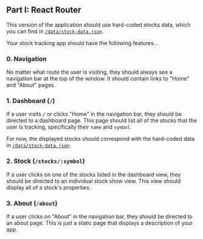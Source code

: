 ## Part I: React Router

This version of the application should use hard-coded stocks data, which you can find in [`/data/stock-data.json`](#).

Your stock tracking app should have the following features...

### 0. Navigation

No matter what route the user is visiting, they should always see a navigation bar at the top of the window. It should contain links to "Home" and "About" pages.

### 1. Dashboard (`/`)

If a user visits `/` or clicks "Home" in the navigation bar, they should be directed to a dashboard page. This page should list all of the stocks that the user is tracking, specifically their `name` and `symbol`.

For now, the displayed stocks should correspond with the hard-coded data in [`/data/stock-data.json`](#).

### 2. Stock (`/stocks/:symbol`)

If a user clicks on one of the stocks listed in the dashboard view, they should be directed to an individual stock show view. This view should display all of a stock's properties.

### 3. About (`/about`)

If a user clicks on "About" in the navigation bar, they should be directed to an about page. This is just a static page that displays a description of your app.
